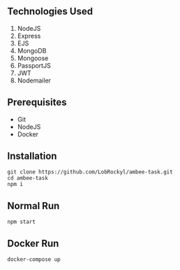 ## Technologies Used
1.  NodeJS
2.  Express
3.  EJS
4.  MongoDB
5.  Mongoose
6.  PassportJS
7.  JWT
8.  Nodemailer


## Prerequisites
- Git
- NodeJS
- Docker

## Installation
```
git clone https://github.com/LobRockyl/ambee-task.git
cd ambee-task
npm i

```
## Normal Run
```
npm start
```
## Docker Run
```
docker-compose up
```
